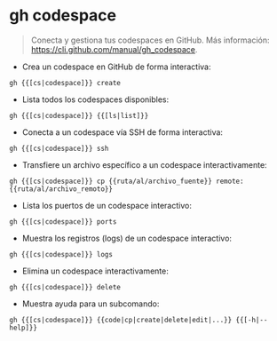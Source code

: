 # gh codespace

> Conecta y gestiona tus codespaces en GitHub.
> Más información: <https://cli.github.com/manual/gh_codespace>.

- Crea un codespace en GitHub de forma interactiva:

`gh {{[cs|codespace]}} create`

- Lista todos los codespaces disponibles:

`gh {{[cs|codespace]}} {{[ls|list]}}`

- Conecta a un codespace vía SSH de forma interactiva:

`gh {{[cs|codespace]}} ssh`

- Transfiere un archivo específico a un codespace interactivamente:

`gh {{[cs|codespace]}} cp {{ruta/al/archivo_fuente}} remote:{{ruta/al/archivo_remoto}}`

- Lista los puertos de un codespace interactivo:

`gh {{[cs|codespace]}} ports`

- Muestra los registros (logs) de un codespace interactivo:

`gh {{[cs|codespace]}} logs`

- Elimina un codespace interactivamente:

`gh {{[cs|codespace]}} delete`

- Muestra ayuda para un subcomando:

`gh {{[cs|codespace]}} {{code|cp|create|delete|edit|...}} {{[-h|--help]}}`
